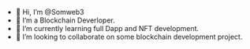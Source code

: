 - 👋 Hi, I’m @Somweb3
- 👀 I’m a Blockchain Deverloper.
- 🌱 I’m currently learning full Dapp and NFT development.
- 💞️ I’m looking to collaborate on some blockchain development project.
